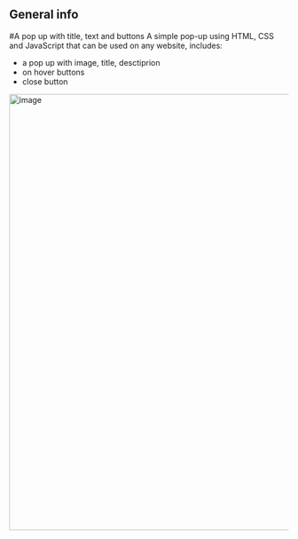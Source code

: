 ## General info
#A pop up with title, text and buttons
A simple pop-up using HTML, CSS and JavaScript that can be used on any website, includes:
* a pop up with image, title, desctiprion
* on hover buttons
* close button
<img width="786" alt="image" src="https://user-images.githubusercontent.com/93845260/174951479-1b7ea299-1ad1-4072-939a-63493cfc7bae.png">
